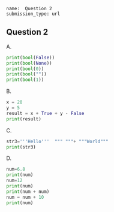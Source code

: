 ```ngMeta
name:  Question 2
submission_type: url
```
## Question 2

A.

```python
print(bool(False))
print(bool(None))
print(bool(0))
print(bool(""))
print(bool(1))
```

B. 

```python
x = 20
y = 5
result = x + True + y - False
print(result)
```

C.

```python
str3='''Hello'''  """ """+ """World"""
print(str3)
```

D.

```python
num=6.8
print(num)
num=12
print(num)
print(num + num)
num = num + 10
print(num)
```

